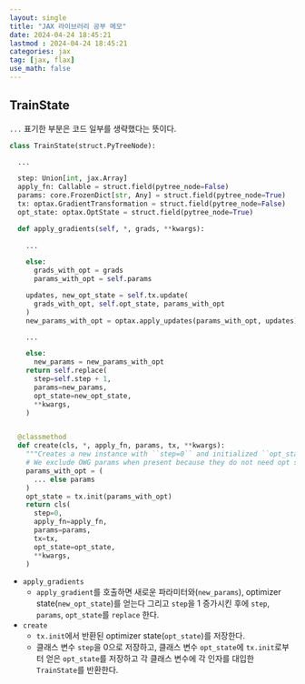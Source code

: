 ```yaml
---
layout: single
title: "JAX 라이브러리 공부 메모"
date: 2024-04-24 18:45:21
lastmod : 2024-04-24 18:45:21
categories: jax
tag: [jax, flax]
use_math: false
---
```


## TrainState

`...` 표기한 부분은 코드 일부를 생략했다는 뜻이다.

```python
class TrainState(struct.PyTreeNode):

  ...

  step: Union[int, jax.Array]
  apply_fn: Callable = struct.field(pytree_node=False)
  params: core.FrozenDict[str, Any] = struct.field(pytree_node=True)
  tx: optax.GradientTransformation = struct.field(pytree_node=False)
  opt_state: optax.OptState = struct.field(pytree_node=True)

  def apply_gradients(self, *, grads, **kwargs):
    
    ...

    else:
      grads_with_opt = grads
      params_with_opt = self.params

    updates, new_opt_state = self.tx.update(
      grads_with_opt, self.opt_state, params_with_opt
    )
    new_params_with_opt = optax.apply_updates(params_with_opt, updates)

    ...

    else:
      new_params = new_params_with_opt
    return self.replace(
      step=self.step + 1,
      params=new_params,
      opt_state=new_opt_state,
      **kwargs,
    )


  @classmethod
  def create(cls, *, apply_fn, params, tx, **kwargs):
    """Creates a new instance with ``step=0`` and initialized ``opt_state``."""
    # We exclude OWG params when present because they do not need opt states.
    params_with_opt = (
      ... else params
    )
    opt_state = tx.init(params_with_opt)
    return cls(
      step=0,
      apply_fn=apply_fn,
      params=params,
      tx=tx,
      opt_state=opt_state,
      **kwargs,
    )
```
* `apply_gradients`
  * `apply_gradient`를 호출하면 새로운 파라미터와(`new_params`), optimizer state(`new_opt_state`)를 얻는다 그리고 `step`을 1 증가시킨 후에 `step`, `params`, `opt_state`를 `replace` 한다.
* `create`
  * `tx.init`에서 반환된 optimizer state(`opt_state`)를 저장한다.
  * 클래스 변수 `step`을 0으로 저장하고, 클래스 변수 `opt_state`에 `tx.init`로부터 얻은 `opt_state`를 저장하고 각 클래스 변수에 각 인자를 대입한 `TrainState`를 반환한다.

<!-- struct.field(pytree_node=True)??? -->